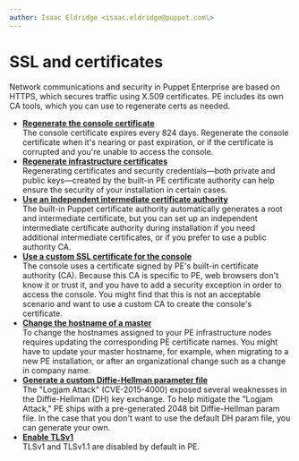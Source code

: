 ```yaml
---
author: Isaac Eldridge <isaac.eldridge@puppet.com\>
---
```


# SSL and certificates

Network communications and security in Puppet Enterprise are based on HTTPS, which secures traffic using X.509 certificates. PE includes its own CA tools, which you can use to regenerate certs as needed.

-   **[Regenerate the console certificate](regenerate_console_cert.md)**  
The console certificate expires every 824 days. Regenerate the console certificate when it's nearing or past expiration, or if the certificate is corrupted and you're unable to access the console.
-   **[Regenerate infrastructure certificates](regenerate_certificates.md#)**  
Regenerating certificates and security credentials—both private and public keys—created by the built-in PE certificate authority can help ensure the security of your installation in certain cases.
-   **[Use an independent intermediate certificate authority](use_an_independent_intermediate_ca.md)**  
The built-in Puppet certificate authority automatically generates a root and intermediate certificate, but you can set up an independent intermediate certificate authority during installation if you need additional intermediate certificates, or if you prefer to use a public authority CA.
-   **[Use a custom SSL certificate for the console](use_a_custom_ssl_cert_for_the_console.md)**  
The console uses a certificate signed by PE's built-in certificate authority \(CA\). Because this CA is specific to PE, web browsers don't know it or trust it, and you have to add a security exception in order to access the console. You might find that this is not an acceptable scenario and want to use a custom CA to create the console's certificate.
-   **[Change the hostname of a master](change_hostname_master.md)**  
To change the hostnames assigned to your PE infrastructure nodes requires updating the corresponding PE certificate names. You might have to update your master hostname, for example, when migrating to a new PE installation, or after an organizational change such as a change in company name.
-   **[Generate a custom Diffie-Hellman parameter file](generate_custom_dh_parameter_file.md)**  
The "Logjam Attack" \(CVE-2015-4000\) exposed several weaknesses in the Diffie-Hellman \(DH\) key exchange. To help mitigate the "Logjam Attack," PE ships with a pre-generated 2048 bit Diffie-Hellman param file. In the case that you don't want to use the default DH param file, you can generate your own.
-   **[Enable TLSv1](enable_tlsv1.md)**  
TLSv1 and TLSv1.1 are disabled by default in PE.


